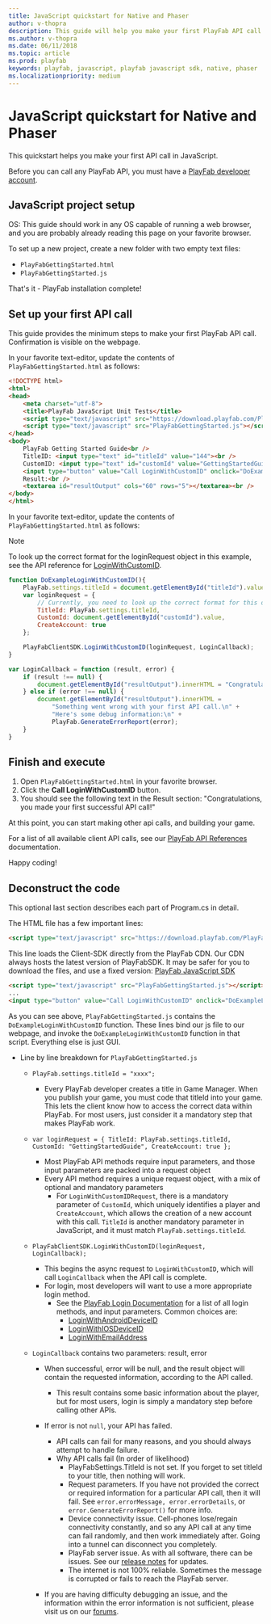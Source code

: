 ```yaml
---
title: JavaScript quickstart for Native and Phaser
author: v-thopra
description: This guide will help you make your first PlayFab API call in JavaScript.
ms.author: v-thopra
ms.date: 06/11/2018
ms.topic: article
ms.prod: playfab
keywords: playfab, javascript, playfab javascript sdk, native, phaser
ms.localizationpriority: medium
---
```


# JavaScript quickstart for Native and Phaser

This quickstart helps you make your first API call in JavaScript.

Before you can call any PlayFab API, you must have a [PlayFab developer account](https://developer.playfab.com/en-us/sign-up). 

## JavaScript project setup

OS: This guide should work in any OS capable of running a web browser, and you are probably already reading this page on your favorite browser.

To set up a new project, create a new folder with two empty text files:  

- `PlayFabGettingStarted.html`  
- `PlayFabGettingStarted.js`

That's it - PlayFab installation complete!

## Set up your first API call

This guide provides the minimum steps to make your first PlayFab API call. Confirmation is visible on the webpage.

In your favorite text-editor, update the contents of `PlayFabGettingStarted.html` as follows:

```html
<!DOCTYPE html>
<html>
<head>
    <meta charset="utf-8">
    <title>PlayFab JavaScript Unit Tests</title>
    <script type="text/javascript" src="https://download.playfab.com/PlayFabClientApi.js"></script>
    <script type="text/javascript" src="PlayFabGettingStarted.js"></script>
</head>
<body>
    PlayFab Getting Started Guide<br />
    TitleID: <input type="text" id="titleId" value="144"><br />
    CustomID: <input type="text" id="customId" value="GettingStartedGuide"><br />
    <input type="button" value="Call LoginWithCustomID" onclick="DoExampleLoginWithCustomID()"><br />
    Result:<br />
    <textarea id="resultOutput" cols="60" rows="5"></textarea><br />
</body>
</html>
```

In your favorite text-editor, update the contents of `PlayFabGettingStarted.html` as follows:

> [!NOTE]
> To look up the correct format for the loginRequest object in this example, see the API reference for [LoginWithCustomID](xref:titleid.playfabapi.com.client.authentication.loginwithcustomid).

```javascript
function DoExampleLoginWithCustomID(){
    PlayFab.settings.titleId = document.getElementById("titleId").value;
    var loginRequest = {
        // Currently, you need to look up the correct format for this object in the API reference for LoginWithCustomID.
        TitleId: PlayFab.settings.titleId,
        CustomId: document.getElementById("customId").value,
        CreateAccount: true
    };

    PlayFabClientSDK.LoginWithCustomID(loginRequest, LoginCallback);
}

var LoginCallback = function (result, error) {
    if (result !== null) {
        document.getElementById("resultOutput").innerHTML = "Congratulations, you made your first successful API call!";
    } else if (error !== null) {
        document.getElementById("resultOutput").innerHTML =
            "Something went wrong with your first API call.\n" +
            "Here's some debug information:\n" +
            PlayFab.GenerateErrorReport(error);
    }
}
```

## Finish and execute

1. Open `PlayFabGettingStarted.html` in your favorite browser.
2. Click the **Call LoginWithCustomID** button.
3. You should see the following text in the Result section:
"Congratulations, you made your first successful API call!"

At this point, you can start making other api calls, and building your game.

For a list of all available client API calls, see our [PlayFab API References](../../api-references/index.md) documentation.

Happy coding!

## Deconstruct the code

This optional last section describes each part of Program.cs in detail.

The HTML file has a few important lines:

```html
<script type="text/javascript" src="https://download.playfab.com/PlayFabClientApi.js"></script>
```

This line loads the Client-SDK directly from the PlayFab CDN. Our CDN always hosts the latest version of PlayFabSDK. It may be safer for you to download the files, and use a fixed version: [PlayFab JavaScript SDK](https://aka.ms/playfabjavascriptsdkdownload)

```html
<script type="text/javascript" src="PlayFabGettingStarted.js"></script>
...
<input type="button" value="Call LoginWithCustomID" onclick="DoExampleLoginWithCustomID()"><br />
```

As you can see above, `PlayFabGettingStarted.js` contains the `DoExampleLoginWithCustomID` function. These lines bind our js file to our webpage, and invoke the `DoExampleLoginWithCustomID` function in that script. Everything else is just GUI.

- Line by line breakdown for `PlayFabGettingStarted.js`
  - `PlayFab.settings.titleId = "xxxx";`
    - Every PlayFab developer creates a title in Game Manager. When you publish your game, you must code that titleId into your game. This lets the client know how to access the correct data within PlayFab. For most users, just consider it a mandatory step that makes PlayFab work.

  - `var loginRequest = { TitleId: PlayFab.settings.titleId, CustomId: "GettingStartedGuide", CreateAccount: true };`
    - Most PlayFab API methods require input parameters, and those input parameters are packed into a request object
    - Every API method requires a unique request object, with a mix of optional and mandatory parameters
      - For `LoginWithCustomIDRequest`, there is a mandatory parameter of `CustomId`, which uniquely identifies a player and `CreateAccount`, which allows the creation of a new account with this call. `TitleId` is another mandatory parameter in JavaScript, and it must match `PlayFab.settings.titleId`.

  - `PlayFabClientSDK.LoginWithCustomID(loginRequest, LoginCallback);`
    - This begins the async request to `LoginWithCustomID`, which will call `LoginCallback` when the API call is complete.
    - For login, most developers will want to use a more appropriate login method.
      - See the [PlayFab Login Documentation](xref:titleid.playfabapi.com.client.authentication) for a list of all login methods, and input parameters. Common choices are:
        - [LoginWithAndroidDeviceID](xref:titleid.playfabapi.com.client.authentication.loginwithandroiddeviceid)
        - [LoginWithIOSDeviceID](xref:titleid.playfabapi.com.client.authentication.loginwithiosdeviceid)
        - [LoginWithEmailAddress](xref:titleid.playfabapi.com.client.authentication.loginwithemailaddress)

  - `LoginCallback` contains two parameters: result, error
    - When successful, error will be null, and the result object will contain the requested information, according to the API called.
      - This result contains some basic information about the player, but for most users, login is simply a mandatory step before calling other APIs.

    - If error is not `null`, your API has failed.
      - API calls can fail for many reasons, and you should always attempt to handle failure.
      - Why API calls fail (In order of likelihood)
        - PlayFabSettings.TitleId is not set. If you forget to set titleId to your title, then nothing will work.
        - Request parameters. If you have not provided the correct or required information for a particular API call, then it will fail. See `error.errorMessage, error.errorDetails`, or `error.GenerateErrorReport()` for more info.
        - Device connectivity issue. Cell-phones lose/regain connectivity constantly, and so any API call at any time can fail randomly, and then work immediately after. Going into a tunnel can disconnect you completely.
        - PlayFab server issue. As with all software, there can be issues. See our [release notes](../../release-notes/index.md) for updates.
        - The internet is not 100% reliable. Sometimes the message is corrupted or fails to reach the PlayFab server.

    - If you are having difficulty debugging an issue, and the information within the error information is not sufficient, please visit us on our [forums](https://community.playfab.com/index.html).
